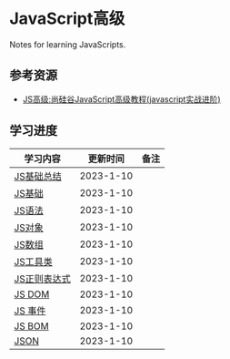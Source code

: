 # **JavaScript高级**

Notes for learning JavaScripts.



## **参考资源**


- [JS高级:尚硅谷JavaScript高级教程(javascript实战进阶)](https://www.bilibili.com/video/BV14s411E7qf)



## **学习进度**

| **学习内容**                                                 | **更新时间** | **备注**                                            |
| ------------------ | ------------ | ----------------------------------- |
| [JS基础总结](./001.JS%E5%9F%BA%E7%A1%80%E6%80%BB%E7%BB%93.md) | 2023-1-10   |                                                     |
| [JS基础]() | 2023-1-10   |                                                     |
| [JS语法]() | 2023-1-10   |                          |
| [JS对象]() | 2023-1-10   |  |
| [JS数组]()| 2023-1-10  |                                                     |
| [JS工具类]()| 2023-1-10   |                                                     |
| [JS正则表达式]()| 2023-1-10   |                                                     |
| [JS DOM]()| 2023-1-10   |                                                     |
| [JS 事件]()| 2023-1-10   |                                                     |
| [JS BOM]()| 2023-1-10   |                                                     |
| [JSON]()| 2023-1-10   |                                                     |




